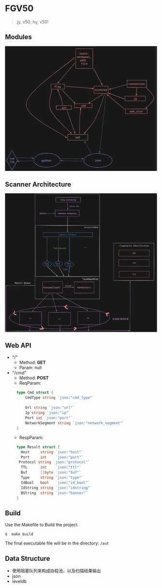 # FGV50
> jy, v50; hy, v50!  

## Modules
![Modules](assets/modules.png)

## Scanner Architecture
![archi](assets/arch.png)

## Web API

+ "/"
  + Method: **GET**
  + Param: null
+ "/cmd"
  + Method: **POST**
  + ReqParam: 
  ```go
    type Cmd struct {
	    CmdType string `json:"cmd_type"`

	    Url string `json:"url"`
	    Ip string `json:"ip"`
	    Port int `json:"port"`
	    NetworkSegment string `json:"network_segment"`
    }
  ```
  + RespParam:
  ```go
    type Result struct {
      Host     string `json:"host"`
      Port     int    `json:"port"`
     Protocol string `json:"protocol"`
      TTL      int    `json:"ttl"`
      Buf      []byte `json:"buf"`
      Type     string `json:"type"`
      IdBool   bool   `json:"id_bool"`
      IdString string `json:"idstring"`
      BString  string `json:"banner"`
    }
  ```
## Build

Use the Makefile to Build the project.
```shell
$  make build 
``` 
The final executable file will be in the directory: `/out`

## Data Structure
+ 使用阻塞队列来构成协程池，以及扫描结果输出
+ json
+ leveldb
  